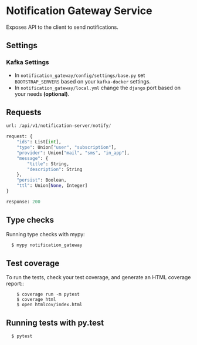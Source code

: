 # Notification Gateway Service

Exposes API to the client to send notifications.


## Settings

### Kafka Settings

- In `notification_gateway/config/settings/base.py` set `BOOTSTRAP_SERVERS` based on your `kafka-docker` settings.
- In `notification_gateway/local.yml` change the `django` port based on your needs **(optional)**.

## Requests

```python
url: /api/v1/notification-server/notify/

request: {
	"ids": List[int],
	"type": Union["user", "subscription"],
	"provider": Union["mail", "sms", "in_app"],
	"message": {
		"title": String,
		"description": String
	},
	"persist": Boolean,
	"ttl": Union[None, Integer]
}

response: 200
```


## Type checks

Running type checks with mypy:

```sh
  $ mypy notification_gateway
```

## Test coverage

To run the tests, check your test coverage, and generate an HTML coverage report::
```
    $ coverage run -m pytest
    $ coverage html
    $ open htmlcov/index.html
```

## Running tests with py.test

```sh
  $ pytest
```
